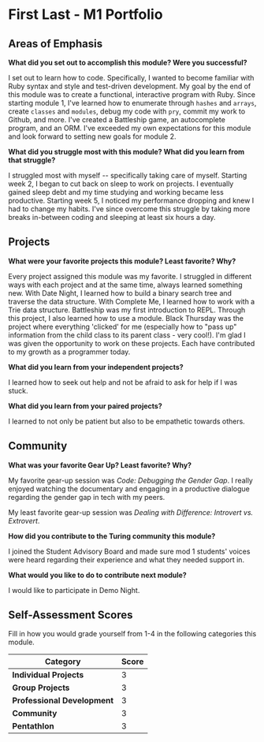 # First Last - M1 Portfolio

## Areas of Emphasis

**What did you set out to accomplish this module? Were you successful?**

I set out to learn how to code. Specifically, I wanted to become familiar with Ruby syntax and style and test-driven development. My goal by the end of this module was to create a functional, interactive program with Ruby. Since starting module 1, I've learned how to enumerate through `hashes` and `arrays`, create `classes` and `modules`, debug my code with `pry`, commit my work to Github, and more. I've created a Battleship game, an autocomplete program, and an ORM. I've exceeded my own expectations for this module and look forward to setting new goals for module 2.

**What did you struggle most with this module? What did you learn from that struggle?**

I struggled most with myself -- specifically taking care of myself. Starting week 2, I began to cut back on sleep to work on projects. I eventually gained sleep debt and my time studying and working became less productive. Starting week 5, I noticed my performance dropping and knew I had to change my habits. I've since overcome this struggle by taking more breaks in-between coding and sleeping at least six hours a day.

## Projects

**What were your favorite projects this module? Least favorite? Why?**

Every project assigned this module was my favorite. I struggled in different ways with each project and at the same time, always learned something new. With Date Night, I learned how to build a binary search tree and traverse the data structure. With Complete Me, I learned how to work with a Trie data structure. Battleship was my first introduction to REPL. Through this project, I also learned how to use a module. Black Thursday was the project where everything 'clicked' for me (especially how to "pass up" information from the child class to its parent class - very cool!). I'm glad I was given the opportunity to work on these projects. Each have contributed to my growth as a programmer today.

**What did you learn from your independent projects?**

I learned how to seek out help and not be afraid to ask for help if I was stuck.

**What did you learn from your paired projects?**

I learned to not only be patient but also to be empathetic towards others.

## Community

**What was your favorite Gear Up? Least favorite? Why?**

My favorite gear-up session was _Code: Debugging the Gender Gap_. I really enjoyed watching the documentary and engaging in a productive dialogue regarding the gender gap in tech with my peers.

My least favorite gear-up session was _Dealing with Difference: Introvert vs. Extrovert_.

**How did you contribute to the Turing community this module?**

I joined the Student Advisory Board and made sure mod 1 students' voices were heard regarding their experience and what they needed support in.

**What would you like to do to contribute next module?**

I would like to participate in Demo Night.

## Self-Assessment Scores

Fill in how you would grade yourself from 1-4 in the following categories this module.

| Category                     | Score |
| -----------------------------| ----- |
| **Individual Projects**      |   3   |
| **Group Projects**           |   3   |
| **Professional Development** |   3   |
| **Community**                |   3   |
| **Pentathlon**               |   3   |
